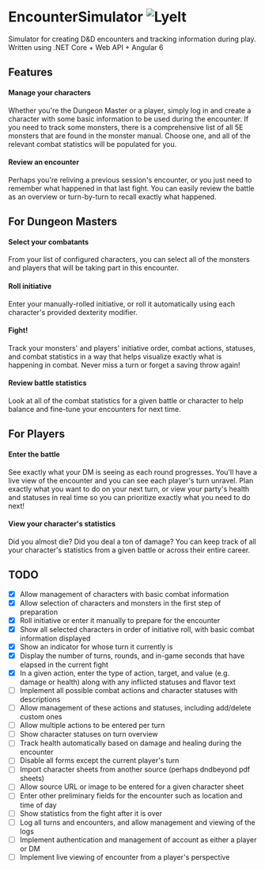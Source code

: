# EncounterSimulator ![Lyelt](https://github.com/Lyelt/EncounterSimulator/tree/master/EncounterSimulator/src/assets/lyelt-logo.png "Lyelt")
Simulator for creating D&amp;D encounters and tracking information during play. Written using .NET Core + Web API + Angular 6

## Features

#### Manage your characters
Whether you're the Dungeon Master or a player, simply log in and create a character with some basic information to be used during the encounter. If you need to track some monsters, there is a comprehensive list of all 5E monsters that are found in the monster manual. Choose one, and all of the relevant combat statistics will be populated for you.

#### Review an encounter 
Perhaps you're reliving a previous session's encounter, or you just need to remember what happened in that last fight. You can easily review the battle as an overview or turn-by-turn to recall exactly what happened.

## For Dungeon Masters

#### Select your combatants 
From your list of configured characters, you can select all of the monsters and players that will be taking part in this encounter.

#### Roll initiative
Enter your manually-rolled initiative, or roll it automatically using each character's provided dexterity modifier.

#### Fight!
Track your monsters' and players' initiative order, combat actions, statuses, and combat statistics in a way that helps visualize exactly what is happening in combat. Never miss a turn or forget a saving throw again!

#### Review battle statistics
Look at all of the combat statistics for a given battle or character to help balance and fine-tune your encounters for next time.

## For Players

#### Enter the battle
See exactly what your DM is seeing as each round progresses. You'll have a live view of the encounter and you can see each player's turn unravel. Plan exactly what you want to do on your next turn, or view your party's health and statuses in real time so you can prioritize exactly what you need to do next!

#### View your character's statistics
Did you almost die? Did you deal a ton of damage? You can keep track of all your character's statistics from a given battle or across their entire career. 

## TODO

- [x] Allow management of characters with basic combat information
- [x] Allow selection of characters and monsters in the first step of preparation
- [x] Roll initiative or enter it manually to prepare for the encounter
- [x] Show all selected characters in order of initiative roll, with basic combat information displayed
- [x] Show an indicator for whose turn it currently is
- [x] Display the number of turns, rounds, and in-game seconds that have elapsed in the current fight
- [x] In a given action, enter the type of action, target, and value (e.g. damage or health) along with any inflicted statuses and flavor text
- [ ] Implement all possible combat actions and character statuses with descriptions
- [ ] Allow management of these actions and statuses, including add/delete custom ones
- [ ] Allow multiple actions to be entered per turn
- [ ] Show character statuses on turn overview
- [ ] Track health automatically based on damage and healing during the encounter
- [ ] Disable all forms except the current player's turn
- [ ] Import character sheets from another source (perhaps dndbeyond pdf sheets)
- [ ] Allow source URL or image to be entered for a given character sheet
- [ ] Enter other preliminary fields for the encounter such as location and time of day
- [ ] Show statistics from the fight after it is over
- [ ] Log all turns and encounters, and allow management and viewing of the logs
- [ ] Implement authentication and management of account as either a player or DM
- [ ] Implement live viewing of encounter from a player's perspective
